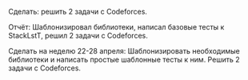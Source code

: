 Сделать: решить 2 задачи с Codeforces.

Отчёт: Шаблонизировал библиотеки, написал базовые тесты к StackLstT, решил 2 задачи с Codeforces.

Сделать на неделю 22-28 апреля: Шаблонизировать необходимые библиотеки и написать простые шаблонные тесты к ним. Решить 2 задачи с Codeforces.
